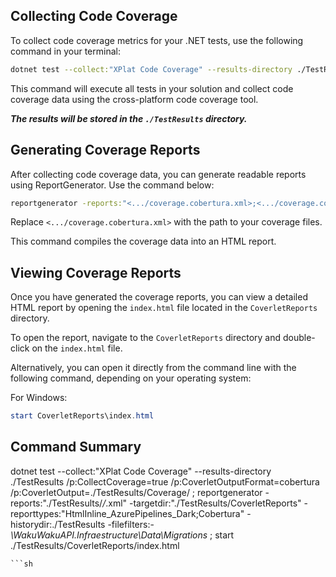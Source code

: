 ## Collecting Code Coverage

To collect code coverage metrics for your .NET tests, use the following command in your terminal:

```sh
dotnet test --collect:"XPlat Code Coverage" --results-directory ./TestResults
```

This command will execute all tests in your solution and collect code coverage data using the cross-platform code coverage tool.

**_The results will be stored in the `./TestResults` directory._**

## Generating Coverage Reports

After collecting code coverage data, you can generate readable reports using ReportGenerator. Use the command below:

```sh
reportgenerator -reports:"<.../coverage.cobertura.xml>;<.../coverage.cobertura.xml>;<.../coverage.cobertura.xml>" -targetdir:"CoverletReports" -reporttypes:"HtmlInline_AzurePipelines;Cobertura" -historydir:./TestResults -filefilters:-*\KlockanAPI.Infrastructure\Data\Migrations*
```

Replace `<.../coverage.cobertura.xml>` with the path to your coverage files.

This command compiles the coverage data into an HTML report.



## Viewing Coverage Reports

Once you have generated the coverage reports, you can view a detailed HTML report by opening the `index.html` file located in the `CoverletReports` directory.

To open the report, navigate to the `CoverletReports` directory and double-click on the `index.html` file.

Alternatively, you can open it directly from the command line with the following command, depending on your operating system:

For Windows:

```powershell
start CoverletReports\index.html
```

## Command Summary

dotnet test --collect:"XPlat Code Coverage" --results-directory ./TestResults /p:CollectCoverage=true /p:CoverletOutputFormat=cobertura /p:CoverletOutput=./TestResults/Coverage/ ; reportgenerator -reports:"./TestResults/*/*.xml" -targetdir:"./TestResults/CoverletReports" -reporttypes:"HtmlInline_AzurePipelines_Dark;Cobertura" -historydir:./TestResults -filefilters:-*\WakuWakuAPI.Infraestructure\Data\Migrations* ; start ./TestResults/CoverletReports/index.html
```
```sh